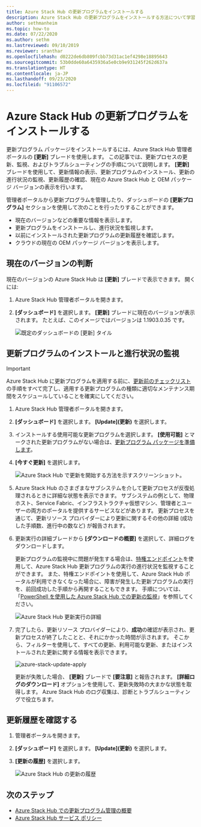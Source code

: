 ```yaml
---
title: Azure Stack Hub の更新プログラムをインストールする
description: Azure Stack Hub の更新プログラムをインストールする方法について学習します。
author: sethmanheim
ms.topic: how-to
ms.date: 07/22/2020
ms.author: sethm
ms.lastreviewed: 09/10/2019
ms.reviewer: sranthar
ms.openlocfilehash: d0222de6db809fcbb73d31ac1ef4298e18895643
ms.sourcegitcommit: 53b0dde60a6435936a5e0cb9e931245f262d637a
ms.translationtype: HT
ms.contentlocale: ja-JP
ms.lasthandoff: 09/23/2020
ms.locfileid: "91106572"
---
```

# <a name="install-azure-stack-hub-updates"></a>Azure Stack Hub の更新プログラムをインストールする

更新プログラム パッケージをインストールするには、Azure Stack Hub 管理者ポータルの **[更新]** ブレードを使用します。 この記事では、更新プロセスの更新、監視、およびトラブルシューティングの手順について説明します。 **[更新]** ブレードを使用して、更新情報の表示、更新プログラムのインストール、更新の進行状況の監視、更新履歴の確認、現在の Azure Stack Hub と OEM パッケージ バージョンの表示を行います。

管理者ポータルから更新プログラムを管理したり、ダッシュボードの **[更新プログラム]** セクションを使用して次のことを行ったりすることができます。

- 現在のバージョンなどの重要な情報を表示します。
- 更新プログラムをインストールし、進行状況を監視します。
- 以前にインストールされた更新プログラムの更新履歴を確認します。
- クラウドの現在の OEM パッケージ バージョンを表示します。

## <a name="determine-the-current-version"></a>現在のバージョンの判断

現在のバージョンの Azure Stack Hub は **[更新]** ブレードで表示できます。 開くには:

1. Azure Stack Hub 管理者ポータルを開きます。

2. **[ダッシュボード]** を選択します。 **[更新]** ブレードに現在のバージョンが表示されます。 たとえば、このイメージではバージョンは 1.1903.0.35 です。

    ![既定のダッシュボードの [更新] タイル](./media/azure-stack-update-apply/image1.png)

## <a name="install-updates-and-monitor-progress"></a>更新プログラムのインストールと進行状況の監視

> [!IMPORTANT]
> Azure Stack Hub に更新プログラムを適用する前に、[更新前のチェックリスト](release-notes-checklist.md)の手順をすべて完了し、適用する更新プログラムの種類に適切なメンテナンス期間をスケジュールしていることを確実にしてください。

1. Azure Stack Hub 管理者ポータルを開きます。

2. **[ダッシュボード]** を選択します。 **[Update]\(更新\)** を選択します。

3. インストールする使用可能な更新プログラムを選択します。 **[使用可能]** とマークされた更新プログラムがない場合は、[更新プログラム パッケージを準備します](azure-stack-update-prepare-package.md)。

4. **[今すぐ更新]** を選択します。

    ![Azure Stack Hub で更新を開始する方法を示すスクリーンショット。](./media/azure-stack-update-apply/image2.png)

5. Azure Stack Hub のさまざまなサブシステムを介して更新プロセスが反復処理されるときに詳細な状態を表示できます。 サブシステムの例として、物理ホスト、Service Fabric、インフラストラクチャ仮想マシン、管理者とユーザーの両方のポータルを提供するサービスなどがあります。 更新プロセスを通じて、更新リソース プロバイダーにより更新に関するその他の詳細 (成功した手順数、進行中の数など) が報告されます。

6. 更新実行の詳細ブレードから **[ダウンロードの概要]** を選択して、詳細ログをダウンロードします。

    更新プログラムの監視中に問題が発生する場合は、[特権エンドポイント](./azure-stack-privileged-endpoint.md)を使用して、Azure Stack Hub 更新プログラムの実行の進行状況を監視することができます。 また、特権エンドポイントを使用して、Azure Stack Hub ポータルが利用できなくなった場合に、障害が発生した更新プログラムの実行を、前回成功した手順から再開することもできます。 手順については、「[PowerShell を使用した Azure Stack Hub での更新の監視](azure-stack-update-monitor.md)」を参照してください。

    ![Azure Stack Hub 更新実行の詳細](./media/azure-stack-update-apply/image3.png)

7. 完了したら、更新リソース プロバイダーにより、**成功**の確認が表示され、更新プロセスが終了したことと、それにかかった時間が示されます。 そこから、フィルターを使用して、すべての更新、利用可能な更新、またはインストールされた更新に関する情報を表示できます。

    ![azure-stack-update-apply](./media/azure-stack-update-apply/image4.png)

    更新が失敗した場合、 **[更新]** ブレードで **[要注意]** と報告されます。 **[詳細ログのダウンロード]** オプションを使用して、更新失敗時の大まかな状態を取得します。 Azure Stack Hub のログ収集は、診断とトラブルシューティングで役立ちます。

## <a name="review-update-history"></a>更新履歴を確認する

1. 管理者ポータルを開きます。

2. **[ダッシュボード]** を選択します。 **[Update]\(更新\)** を選択します。

3. **[更新の履歴]** を選択します。

    ![Azure Stack Hub の更新の履歴](./media/azure-stack-update-apply/image7.png)

## <a name="next-steps"></a>次のステップ

- [Azure Stack Hub での更新プログラム管理の概要](./azure-stack-updates.md)  
- [Azure Stack Hub サービス ポリシー](./azure-stack-servicing-policy.md)  

